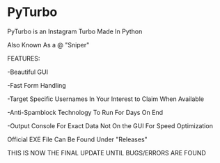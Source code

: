 # PyTurbo
PyTurbo is an Instagram Turbo Made In Python

Also Known As a @ "Sniper"

FEATURES:

-Beautiful GUI

-Fast Form Handling

-Target Specific Usernames In Your Interest to Claim When Available

-Anti-Spamblock Technology To Run For Days On End

-Output Console For Exact Data Not On the GUI For Speed Optimization


Official EXE File Can Be Found Under "Releases"


THIS IS NOW THE FINAL UPDATE UNTIL BUGS/ERRORS ARE FOUND
